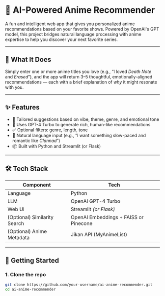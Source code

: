# 🎌 AI-Powered Anime Recommender

A fun and intelligent web app that gives you personalized anime recommendations based on your favorite shows. Powered by OpenAI's GPT model, this project bridges natural language processing with anime expertise to help you discover your next favorite series.

---

## 🧠 What It Does

Simply enter one or more anime titles you love (e.g., “I loved *Death Note* and *Erased*”), and the app will return 3–5 thoughtful, emotionally-aligned recommendations — each with a brief explanation of *why* it might resonate with you.

---

## ✨ Features

- 🎯 Tailored suggestions based on vibe, theme, genre, and emotional tone
- 🧠 Uses GPT-4 Turbo to generate rich, human-like recommendations
- ✅ Optional filters: genre, length, tone
- 💬 Natural language input (e.g., “I want something slow-paced and romantic like *Clannad*”)
- 📦 Built with Python and Streamlit (or Flask)

---

## 🛠️ Tech Stack

| Component | Tech |
|----------|------|
| Language | Python |
| LLM      | OpenAI GPT-4 Turbo |
| Web UI   | Streamlit *(or Flask)* |
| (Optional) Similarity Search | OpenAI Embeddings + FAISS or Pinecone |
| (Optional) Anime Metadata | Jikan API (MyAnimeList) |

---

## 🚀 Getting Started

### 1. Clone the repo
```bash
git clone https://github.com/your-username/ai-anime-recommender.git
cd ai-anime-recommender
